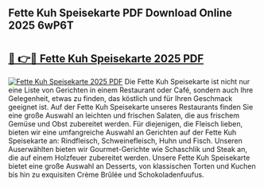 ## Fette Kuh Speisekarte PDF Download Online 2025 6wP6T

# <h2><a href="http://gcatzvh.nevu.top/?p=Fette+Kuh+Speisekarte">🔗 👉🔴 Fette Kuh Speisekarte 2025 PDF</a></h2>

[![Fette Kuh Speisekarte 2025 PDF](https://i.imgur.com/dBaPXMq.png)](http://gcatzvh.nevu.top/?p=Fette+Kuh+Speisekarte)
Die Fette Kuh Speisekarte ist nicht nur eine Liste von Gerichten in einem Restaurant oder Café, sondern auch Ihre Gelegenheit, etwas zu finden, das köstlich und für Ihren Geschmack geeignet ist. Auf der Fette Kuh Speisekarte unseres Restaurants finden Sie eine große Auswahl an leichten und frischen Salaten, die aus frischem Gemüse und Obst zubereitet werden. Für diejenigen, die Fleisch lieben, bieten wir eine umfangreiche Auswahl an Gerichten auf der Fette Kuh Speisekarte an: Rindfleisch, Schweinefleisch, Huhn und Fisch. Unseren Auserwählten bieten wir Gourmet-Gerichte wie Schaschlik und Steak an, die auf einem Holzfeuer zubereitet werden. Unsere Fette Kuh Speisekarte bietet eine große Auswahl an Desserts, von klassischen Torten und Kuchen bis hin zu exquisiten Crème Brûlée und Schokoladenfuufus.

